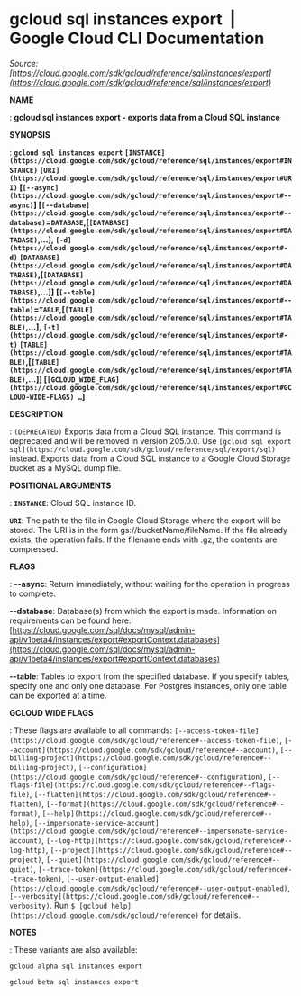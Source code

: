 # gcloud sql instances export  |  Google Cloud CLI Documentation

*Source: [https://cloud.google.com/sdk/gcloud/reference/sql/instances/export](https://cloud.google.com/sdk/gcloud/reference/sql/instances/export)*

**NAME**

: **gcloud sql instances export - exports data from a Cloud SQL instance**

**SYNOPSIS**

: **`gcloud sql instances export` `[INSTANCE](https://cloud.google.com/sdk/gcloud/reference/sql/instances/export#INSTANCE)` `[URI](https://cloud.google.com/sdk/gcloud/reference/sql/instances/export#URI)` [`[--async](https://cloud.google.com/sdk/gcloud/reference/sql/instances/export#--async)`] [`[--database](https://cloud.google.com/sdk/gcloud/reference/sql/instances/export#--database)`=`DATABASE`,[`[DATABASE](https://cloud.google.com/sdk/gcloud/reference/sql/instances/export#DATABASE)`,…], `[-d](https://cloud.google.com/sdk/gcloud/reference/sql/instances/export#-d)` `[DATABASE](https://cloud.google.com/sdk/gcloud/reference/sql/instances/export#DATABASE)`,[`[DATABASE](https://cloud.google.com/sdk/gcloud/reference/sql/instances/export#DATABASE)`,…]] [`[--table](https://cloud.google.com/sdk/gcloud/reference/sql/instances/export#--table)`=`TABLE`,[`[TABLE](https://cloud.google.com/sdk/gcloud/reference/sql/instances/export#TABLE)`,…], `[-t](https://cloud.google.com/sdk/gcloud/reference/sql/instances/export#-t)` `[TABLE](https://cloud.google.com/sdk/gcloud/reference/sql/instances/export#TABLE)`,[`[TABLE](https://cloud.google.com/sdk/gcloud/reference/sql/instances/export#TABLE)`,…]] [`[GCLOUD_WIDE_FLAG](https://cloud.google.com/sdk/gcloud/reference/sql/instances/export#GCLOUD-WIDE-FLAGS) …`]**

**DESCRIPTION**

: `(DEPRECATED)` Exports data from a Cloud SQL instance.
This command is deprecated and will be removed in version 205.0.0. Use `[gcloud sql export sql](https://cloud.google.com/sdk/gcloud/reference/sql/export/sql)`
instead.
Exports data from a Cloud SQL instance to a Google Cloud Storage bucket as a
MySQL dump file.

**POSITIONAL ARGUMENTS**

: **`INSTANCE`**:
Cloud SQL instance ID.

**`URI`**:
The path to the file in Google Cloud Storage where the export will be stored.
The URI is in the form gs://bucketName/fileName. If the file already exists, the
operation fails. If the filename ends with .gz, the contents are compressed.

**FLAGS**

: **--async**:
Return immediately, without waiting for the operation in progress to complete.

**--database**:
Database(s) from which the export is made. Information on requirements can be
found here: [https://cloud.google.com/sql/docs/mysql/admin-api/v1beta4/instances/export#exportContext.databases](https://cloud.google.com/sql/docs/mysql/admin-api/v1beta4/instances/export#exportContext.databases)

**--table**:
Tables to export from the specified database. If you specify tables, specify one
and only one database. For Postgres instances, only one table can be exported at
a time.

**GCLOUD WIDE FLAGS**

: These flags are available to all commands: `[--access-token-file](https://cloud.google.com/sdk/gcloud/reference#--access-token-file)`,
`[--account](https://cloud.google.com/sdk/gcloud/reference#--account)`, `[--billing-project](https://cloud.google.com/sdk/gcloud/reference#--billing-project)`,
`[--configuration](https://cloud.google.com/sdk/gcloud/reference#--configuration)`,
`[--flags-file](https://cloud.google.com/sdk/gcloud/reference#--flags-file)`,
`[--flatten](https://cloud.google.com/sdk/gcloud/reference#--flatten)`, `[--format](https://cloud.google.com/sdk/gcloud/reference#--format)`, `[--help](https://cloud.google.com/sdk/gcloud/reference#--help)`, `[--impersonate-service-account](https://cloud.google.com/sdk/gcloud/reference#--impersonate-service-account)`,
`[--log-http](https://cloud.google.com/sdk/gcloud/reference#--log-http)`,
`[--project](https://cloud.google.com/sdk/gcloud/reference#--project)`, `[--quiet](https://cloud.google.com/sdk/gcloud/reference#--quiet)`, `[--trace-token](https://cloud.google.com/sdk/gcloud/reference#--trace-token)`, `[--user-output-enabled](https://cloud.google.com/sdk/gcloud/reference#--user-output-enabled)`,
`[--verbosity](https://cloud.google.com/sdk/gcloud/reference#--verbosity)`.
Run `$ [gcloud help](https://cloud.google.com/sdk/gcloud/reference)` for details.

**NOTES**

: These variants are also available:

```
gcloud alpha sql instances export
```

```
gcloud beta sql instances export
```